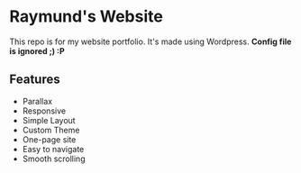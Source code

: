# Raymund's Website
This repo is for my website portfolio. It's made using Wordpress. **Config file is ignored ;) :P**

## Features
- Parallax
- Responsive
- Simple Layout
- Custom Theme
- One-page site
- Easy to navigate
- Smooth scrolling